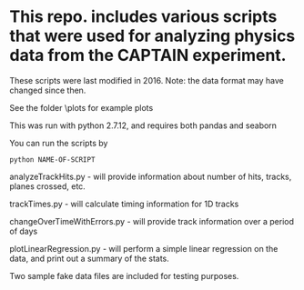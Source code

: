 # This repo. includes various scripts that were used for analyzing physics data from the CAPTAIN experiment.

These scripts were last modified in 2016. Note: the data format may have changed since then.

See the folder \plots for example plots

This was run with python 2.7.12, and requires both pandas and seaborn

You can run the scripts by
```
python NAME-OF-SCRIPT
```

analyzeTrackHits.py - will provide information about number of hits, tracks, planes crossed, etc.

trackTimes.py - will calculate timing information for 1D tracks

changeOverTimeWithErrors.py - will provide track information over a period of days

plotLinearRegression.py - will perform a simple linear regression on the data, and print out a summary of the stats.

Two sample fake data files are included for testing purposes.
